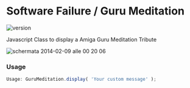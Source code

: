 Software Failure / Guru Meditation
==================================

![version](https://img.shields.io/badge/version-1.0.3-green.svg)

Javascript Class to display a Amiga Guru Meditation Tribute

![schermata 2014-02-09 alle 00 20 06](https://f.cloud.github.com/assets/432181/2118690/bbd3bb7c-9117-11e3-9aa6-89f8f0e2a7ba.png)

### Usage

```js
Usage: GuruMeditation.display( 'Your custom message' );
```
